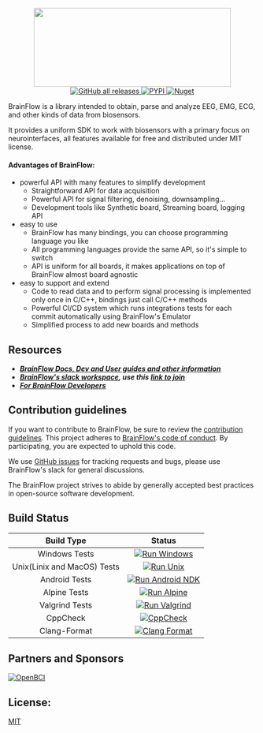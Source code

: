 <p align="center">
    <img width="400" height="160" src="https://live.staticflickr.com/65535/49908747533_f359f83610_w.jpg">
    <br>
    <a href="https://github.com/brainflow-dev/brainflow/releases">
       <img alt="GitHub all releases" src="https://img.shields.io/github/downloads/brainflow-dev/brainflow/total?color=yellow&label=Downloads%28Github%29">
    </a>
    <a href="https://pypi.org/project/brainflow/">
        <img alt="PYPI" src="https://static.pepy.tech/personalized-badge/brainflow?period=total&units=international_system&left_color=grey&right_color=yellow&left_text=Downloads(PYPI)">
    </a>
    <a href="https://www.nuget.org/packages/brainflow/">
        <img alt="Nuget" src="https://img.shields.io/nuget/dt/brainflow?color=yellow&label=Downloads%28Nuget%29&logo=BrainFlow">
    </a>
</p>

BrainFlow is a library intended to obtain, parse and analyze EEG, EMG, ECG, and other kinds of data from biosensors.

It provides a uniform SDK to work with biosensors with a primary focus on neurointerfaces, all features available for free and distributed under MIT license.

#### Advantages of BrainFlow:

* powerful API with many features to simplify development
    * Straightforward API for data acquisition
    * Powerful API for signal filtering, denoising, downsampling...
    * Development tools like Synthetic board, Streaming board, logging API
* easy to use
    * BrainFlow has many bindings, you can choose programming language you like
    * All programming languages provide the same API, so it's simple to switch
    * API is uniform for all boards, it makes applications on top of BrainFlow almost board agnostic
* easy to support and extend
    * Code to read data and to perform signal processing is implemented only once in C/C++, bindings just call C/C++ methods
    * Powerful CI/CD system which runs integrations tests for each commit automatically using BrainFlow's Emulator
    * Simplified process to add new boards and methods

## Resources

* [***BrainFlow Docs, Dev and User guides and other information***](https://brainflow.readthedocs.io)
* [***BrainFlow's slack workspace***](https://openbraintalk.slack.com/)***, use this*** [***link to join***](https://communityinviter.com/apps/openbraintalk/join-brainflow-on-slack)
* [***For BrainFlow Developers***](https://brainflow.readthedocs.io/en/master/BrainFlowDev.html)

## Contribution guidelines

If you want to contribute to BrainFlow, be sure to review the [contribution guidelines](https://brainflow.readthedocs.io/en/stable/BrainFlowDev.html). This project adheres to [BrainFlow's code of conduct](https://github.com/brainflow-dev/brainflow/blob/master/CODE_OF_CONDUCT.md). By participating, you are expected to uphold this code.

We use [GitHub issues](https://github.com/brainflow-dev/brainflow/issues) for tracking requests and bugs, please use BrainFlow's slack for general discussions.

The BrainFlow project strives to abide by generally accepted best practices in open-source software development.

## Build Status
|          Build Type         	|                                                                                Status                                                                               	|
|:---------------------------:	|:-------------------------------------------------------------------------------------------------------------------------------------------------------------------:	|
|        Windows Tests        	|   [![Run Windows](https://github.com/brainflow-dev/brainflow/actions/workflows/run_windows.yml/badge.svg?branch=master)](https://github.com/brainflow-dev/brainflow/actions/workflows/run_windows.yml)  	|
| Unix(Linix and MacOS) Tests 	| [![Run Unix](https://github.com/brainflow-dev/brainflow/actions/workflows/run_unix.yml/badge.svg?branch=master)](https://github.com/brainflow-dev/brainflow/actions/workflows/run_unix.yml) 	|
|        Android Tests        	|   [![Run Android NDK](https://github.com/brainflow-dev/brainflow/actions/workflows/run_android.yml/badge.svg?branch=master)](https://github.com/brainflow-dev/brainflow/actions/workflows/run_android.yml)   	|
|         Alpine Tests        	|       [![Run Alpine](https://github.com/brainflow-dev/brainflow/actions/workflows/run_alpine.yml/badge.svg?branch=master)](https://github.com/brainflow-dev/brainflow/actions/workflows/run_alpine.yml)       	|
|        Valgrind Tests       	|     [![Run Valgrind](https://github.com/brainflow-dev/brainflow/actions/workflows/valgrind.yml/badge.svg?branch=master)](https://github.com/brainflow-dev/brainflow/actions/workflows/valgrind.yml)      	|
|           CppCheck          	|    [![CppCheck](https://github.com/brainflow-dev/brainflow/actions/workflows/cppcheck.yml/badge.svg?branch=master)](https://github.com/brainflow-dev/brainflow/actions/workflows/cppcheck.yml)   	|
|         Clang-Format        	|   [![Clang Format](https://github.com/brainflow-dev/brainflow/actions/workflows/clang_format.yml/badge.svg?branch=master)](https://github.com/brainflow-dev/brainflow/actions/workflows/clang_format.yml)   	|  

## Partners and Sponsors

[![OpenBCI](https://live.staticflickr.com/65535/51618456586_7b533781e2.jpg)](https://openbci.com/)

## License: 
[MIT](https://github.com/brainflow-dev/brainflow/blob/master/LICENSE)
